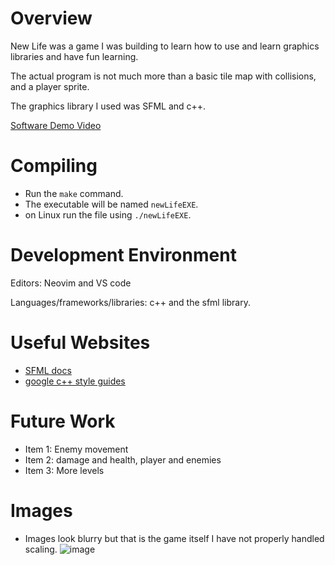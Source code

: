 # Overview

New Life was a game I was building to learn how to use and learn graphics 
libraries and have fun learning.

The actual program is not much more than a basic tile map with collisions, and a player sprite. 

The graphics library I used was SFML and c++. 

[Software Demo Video](https://www.youtube.com/watch?v=TKum7AfY2Do)

# Compiling
- Run the `make` command.
- The executable will be named `newLifeEXE`.
- on Linux run the file using `./newLifeEXE`.

# Development Environment
Editors: Neovim and VS code

Languages/frameworks/libraries: c++ and the sfml library.

# Useful Websites
* [SFML docs](https://www.sfml-dev.org/documentation/2.6.1/)
* [google c++ style guides](https://google.github.io/styleguide/cppguide.html)

# Future Work
* Item 1: Enemy movement
* Item 2: damage and health, player and enemies
* Item 3: More levels

# Images
- Images look blurry but that is the game itself I have not properly handled scaling.
![image](https://github.com/Calvinbullock/new-life/assets/37564710/7d5068b7-290f-4bb4-a376-4e0545158c18)


